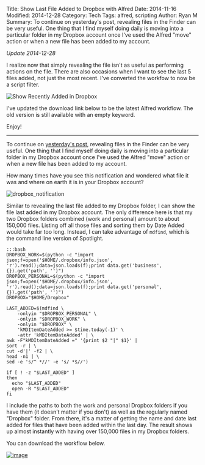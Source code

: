 Title: Show Last File Added to Dropbox with Alfred
Date: 2014-11-16
Modified: 2014-12-28
Category: Tech
Tags: alfred, scripting
Author: Ryan M
Summary: To continue on yesterday's post, revealing files in the Finder can be very useful. One thing that I find myself doing daily is moving into a particular folder in my Dropbox account once I've used the Alfred "move" action or when a new file has been added to my account.

*Update 2014-12-28*

I realize now that simply revealing the file isn't as useful as performing actions on the file. There are also occasions when I want to see the last 5 files added, not just the most recent. I've converted the workfow to now be a script filter.

![Show Recently Added in Dropbox]({attach}recentlyadded.png)

I've updated the download link below to be the latest Alfred workflow. The old version is still available with an empty keyword. 

Enjoy!

----


To continue on [yesterday's post][yesterday], revealing files in the Finder can be very useful. One thing that I find myself doing daily is moving into a particular folder in my Dropbox account once I've used the Alfred "move" action or when a new file has been added to my account.

How many times have you see this notification and wondered what file it was and where on earth it is in your Dropbox account?

![dropbox_notification]({attach}dropbox_notification.png)

Similar to revealing the last file added to my Dropbox folder, I can show the file last added in my Dropbox account. The only difference here is that my two Dropbox folders combined (work and personal) amount to about 150,000 files. Listing off all those files and sorting them by Date Added would take far too long. Instead, I can take advantage of `mdfind`, which is the command line version of Spotlight.

	:::bash
    DROPBOX_WORK=$(python -c "import json;f=open('$HOME/.dropbox/info.json', 'r').read();data=json.loads(f);print data.get('business', {}).get('path', '')")
    DROPBOX_PERSONAL=$(python -c "import json;f=open('$HOME/.dropbox/info.json', 'r').read();data=json.loads(f);print data.get('personal', {}).get('path', '')")
    DROPBOX="$HOME/Dropbox"
    
    LAST_ADDED=$(mdfind \
        -onlyin "$DROPBOX_PERSONAL" \
        -onlyin "$DROPBOX_WORK" \
        -onlyin "$DROPBOX" \
        'kMDItemDateAdded >= $time.today(-1)' \
        -attr 'kMDItemDateAdded' | \
    awk -F"kMDItemDateAdded =" '{print $2 "|" $1}' |
    sort -r | \
    cut -d'|' -f2 | \
    head -n1 | \
    sed -e 's/^ *//' -e 's/ *$//')

    if [ ! -z "$LAST_ADDED" ]
    then
      echo "$LAST_ADDED"
      open -R "$LAST_ADDED"
    fi

I include the paths to both the work and personal Dropbox folders if you have them (it doesn't matter if you don't) as well as the regularly named "Dropbox" folder. From there, it's a matter of getting the name and date last added for files that have been added within the last day. The result shows up almost instantly with having over 150,000 files in my Dropbox folders. 

You can download the workflow below. 

[![image]( {static}/images/alfred_extension.jpg )][download_url]  


[yesterday]: {static}../2014-11-15/2014-11-15_A_better_downloads_folder.md
[download_url]: {attach}Reveal%20last%20added%20in%20Dropbox.alfredworkflow
